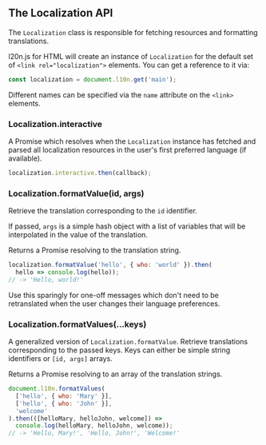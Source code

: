 The Localization API
--------------------

The `Localization` class is responsible for fetching resources and formatting 
translations.

l20n.js for HTML will create an instance of `Localization` for the default set 
of `<link rel="localization">` elements.  You can get a reference to it via:

```javascript
const localization = document.l10n.get('main');
```

Different names can be specified via the `name` attribute on the `<link>` 
elements.


### Localization.interactive

A Promise which resolves when the `Localization` instance has fetched and 
parsed all localization resources in the user's first preferred language (if 
available).

```javascript
localization.interactive.then(callback);
```


### Localization.formatValue(id, args)

Retrieve the translation corresponding to the `id` identifier.

If passed, `args` is a simple hash object with a list of variables that will be 
interpolated in the value of the translation.

Returns a Promise resolving to the translation string.

```javascript
localization.formatValue('hello', { who: 'world' }).then(
  hello => console.log(hello));
// -> 'Hello, world!'
```

Use this sparingly for one-off messages which don't need to be retranslated 
when the user changes their language preferences.


### Localization.formatValues(...keys)

A generalized version of `Localization.formatValue`.  Retrieve translations 
corresponding to the passed keys.  Keys can either be simple string identifiers 
or `[id, args]` arrays.

Returns a Promise resolving to an array of the translation strings.

```javascript
document.l10n.formatValues(
  ['hello', { who: 'Mary' }],
  ['hello', { who: 'John' }],
  'welcome'
).then(([helloMary, helloJohn, welcome]) =>
  console.log(helloMary, helloJohn, welcome));
// -> 'Hello, Mary!', 'Hello, John!', 'Welcome!'
```
